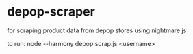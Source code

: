 # depop-scraper
for scraping product data from depop stores using nightmare js

to run: node --harmony depop.scrap.js \<username\>
